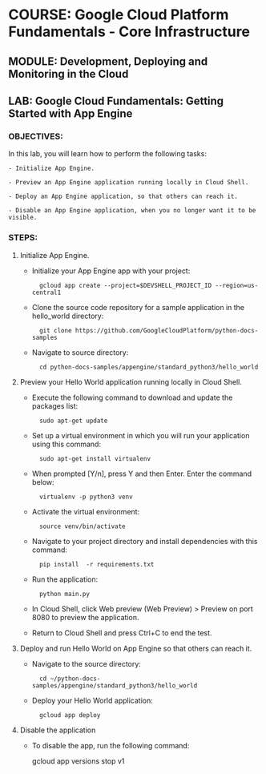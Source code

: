 # COURSE: Google Cloud Platform Fundamentals - Core Infrastructure

## MODULE: Development, Deploying and Monitoring in the Cloud
## LAB: Google Cloud Fundamentals: Getting Started with App Engine



### OBJECTIVES:

In this lab, you will learn how to perform the following tasks:

    - Initialize App Engine.

    - Preview an App Engine application running locally in Cloud Shell.

    - Deploy an App Engine application, so that others can reach it.

    - Disable an App Engine application, when you no longer want it to be visible.

### STEPS:

1.  Initialize App Engine.

    - Initialize your App Engine app with your project:

            gcloud app create --project=$DEVSHELL_PROJECT_ID --region=us-central1

    - Clone the source code repository for a sample application in the hello_world directory:

            git clone https://github.com/GoogleCloudPlatform/python-docs-samples

    - Navigate to source directory:
            
            cd python-docs-samples/appengine/standard_python3/hello_world

2.  Preview your Hello World application running locally in Cloud Shell.

    - Execute the following command to download and update the packages list:

            sudo apt-get update

    - Set up a virtual environment in which you will run your application using this command:

            sudo apt-get install virtualenv

    - When prompted [Y/n], press Y and then Enter. Enter the command below:

            virtualenv -p python3 venv

    - Activate the virtual environment:

            source venv/bin/activate

    - Navigate to your project directory and install dependencies with this command:

            pip install  -r requirements.txt

    - Run the application:

            python main.py

    - In Cloud Shell, click Web preview (Web Preview) > Preview on port 8080 to preview the application.

    - Return to Cloud Shell and press Ctrl+C to end the test.

3. Deploy and run Hello World on App Engine so that others can reach it.

    - Navigate to the source directory:

            cd ~/python-docs-samples/appengine/standard_python3/hello_world

    - Deploy your Hello World application:

            gcloud app deploy

4. Disable the application

    - To disable the app, run the following command:

        gcloud app versions stop v1